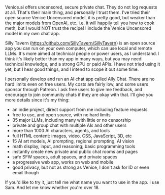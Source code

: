 Venice.ai offers uncensored, secure private chat. They do not log requests at all. That's their main thing, and personally I trust them. I've tried their open source Venice Uncensored model, it is pretty good, but weaker than the major models from OpenAI, etc. i.e. it will happily tell you how to cook meth, but I would NOT trust the recipe! I include the Venice Uncensored model in my own chat app.

Silly Tavern (https://github.com/SillyTavern/SillyTavern) is an open source app you can run on your own computer, which can use local and remote LLMs. It's more aimed at technical people or power users, as I understand. I think it's likely better than my app in many ways, but you may need technical knowledge, and a strong GPU or paid APIs. I have not tried using it yet, but I hear good things, and I intend to scope it out some time.

I personally develop and run an AI chat app called Ally Chat. There are no hard limits even on free users. My costs are fairly low, and some users sponsor through Patreon. I ask free users to give me feedback, and encourage to join community chats if they are okay with that. I'll give you more details since it's my thing:

- an indie project, direct support from me including feature requests
- free to use, and open source, with no hard limits
- 35 major LLMs, including many with little or no censorship
- private and group chat with multiple AIs and other users
- more than 1000 AI characters, agents, and tools
- full HTML content: images, video, CSS, JavaScript, 3D, etc
- 15 AI art models, AI prompting, regional prompting, AI vision
- math display, input, and reasoning; basic programming tools
- instantly create new private and public chat rooms and pages
- safe SFW spaces, adult spaces, and private spaces
- a progressive web app, works on web and mobile
- good privacy, but not as strong as Venice, I don't ask for ID or even email though

If you'd like to try it, just tell me what name you want to use in the app. I use Sam. And let me know whether you're over 18.
